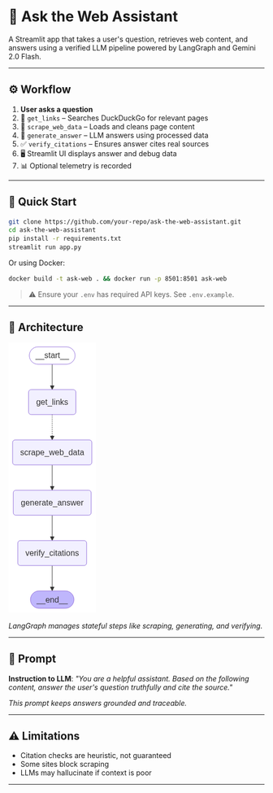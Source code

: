 
# 🧠 Ask the Web Assistant

A Streamlit app that takes a user's question, retrieves web content, and answers using a verified LLM pipeline powered by LangGraph and Gemini 2.0 Flash.

---

## ⚙️ Workflow

1. **User asks a question**
2. 🔎 `get_links` – Searches DuckDuckGo for relevant pages  
3. 🧽 `scrape_web_data` – Loads and cleans page content  
4. 🧠 `generate_answer` – LLM answers using processed data  
5. ✅ `verify_citations` – Ensures answer cites real sources  
6. 🖥️ Streamlit UI displays answer and debug data  
7. 📊 Optional telemetry is recorded

---

## 🚀 Quick Start

```bash
git clone https://github.com/your-repo/ask-the-web-assistant.git
cd ask-the-web-assistant
pip install -r requirements.txt
streamlit run app.py
````

Or using Docker:

```bash
docker build -t ask-web . && docker run -p 8501:8501 ask-web
```

> ⚠️ Ensure your `.env` has required API keys. See `.env.example`.

---

## 🧱 Architecture

![Flow diagram](image.png)

*LangGraph manages stateful steps like scraping, generating, and verifying.*

---

## 📝 Prompt

**Instruction to LLM**:
*"You are a helpful assistant. Based on the following content, answer the user's question truthfully and cite the source."*

*This prompt keeps answers grounded and traceable.*

---

## ⚠️ Limitations

* Citation checks are heuristic, not guaranteed
* Some sites block scraping
* LLMs may hallucinate if context is poor

---


